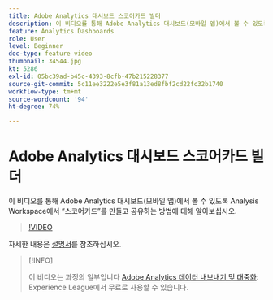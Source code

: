 ```yaml
---
title: Adobe Analytics 대시보드 스코어카드 빌더
description: 이 비디오를 통해 Adobe Analytics 대시보드(모바일 앱)에서 볼 수 있도록 Analysis Workspace에서 “스코어카드”를 만들고 공유하는 방법에 대해 알아보십시오.
feature: Analytics Dashboards
role: User
level: Beginner
doc-type: feature video
thumbnail: 34544.jpg
kt: 5286
exl-id: 05bc39ad-b45c-4393-8cfb-47b215228377
source-git-commit: 5c11ee3222e5e3f81a13ed8fbf2cd22fc32b1740
workflow-type: tm+mt
source-wordcount: '94'
ht-degree: 74%

---
```


# Adobe Analytics 대시보드 스코어카드 빌더

이 비디오를 통해 Adobe Analytics 대시보드(모바일 앱)에서 볼 수 있도록 Analysis Workspace에서 “스코어카드”를 만들고 공유하는 방법에 대해 알아보십시오.

>[!VIDEO](https://video.tv.adobe.com/v/34544/?quality=12)

자세한 내용은 [설명서](https://experienceleague.adobe.com/docs/analytics/analyze/mobapp/home.html?lang=ko)를 참조하십시오.

>[!INFO]
>
> 이 비디오는 과정의 일부입니다 [Adobe Analytics 데이터 내보내기 및 대중화](https://experienceleague.adobe.com/?recommended=Analytics-A-1-2022.1.democratizing): Experience League에서 무료로 사용할 수 있습니다.